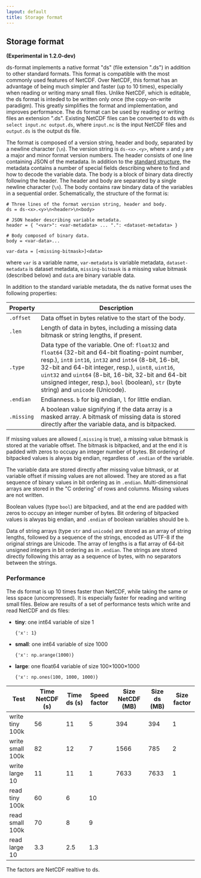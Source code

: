 ```yaml
---
layout: default
title: Storage format
---
```


## Storage format

**(Experimental in 1.2.0-dev)**

ds-format implements a native format "ds" (file extension ".ds") in addition to
other standard formats. This format is compatible with the most commonly used
features of NetCDF. Over NetCDF, this format has an advantage of being much
simpler and faster (up to 10 times), especially when reading or writing many
small files. Unlike NetCDF, which is editable, the ds format is inteded to be
written only once (the copy-on-write paradigm). This greatly simplifies the
format and implementation, and improves performance. The ds format can be used
by reading or writing files an extension ".ds". Existing NetCDF files can be
converted to ds with `ds select input.nc output.ds`, where `input.nc` is the
input NetCDF files and `output.ds` is the output ds file.

The format is composed of a version string, header and body, separated by a
newline character (`\n`). The version string is `ds-<x>.<y>`, where `x` and `y`
are a major and minor format version numbers. The header consists of one line
containing JSON of the metadata. In addition to the [standard
structure](../Description/), the metadata contains a number of special fields
describing where to find and how to decode the variable data.  The body is a
block of binary data directly following the header. The header and body are
separated by a single newline character (`\n`).  The body contains raw bindary
data of the variables in a sequential order. Schematically, the structure of
the format is:

```
# Three lines of the format version string, header and body.
ds = ds-<x>.<y>\n<header>\n<body>

# JSON header describing variable metadata.
header = { "<var>": <var-metadata> ... ".": <dataset-metadata> }

# Body composed of binary data.
body = <var-data>...

var-data = [<missing-bitmask>]<data>
```

where `var` is a variable name, `var-metadata` is variable metadata,
`dataset-metadata` is dataset metadata, `missing-bitmask` is a missing value
bitmask (described below) and `data` are binary variable data.

In addition to the standard variable metadata, the ds native format uses the
following properties:

| Property | Description |
| --- | --- |
| `.offset` | Data offset in bytes relative to the start of the body. |
| `.len` | Length of data in bytes, including a missing data bitmask or string lengths, if present. |
| `.type` | Data type of the variable. One of: `float32` and `float64` (32-bit and 64-bit floating-point number, resp.), `int8` `int16`, `int32` and `int64` (8-bit, 16-bit, 32-bit and 64-bit integer, resp.), `uint8`, `uint16`, `uint32` and `uint64` (8-bit, 16-bit, 32-bit and 64-bit unsigned integer, resp.), `bool` (boolean), `str` (byte string) and `unicode` (Unicode). |
| `.endian` | Endianness. `b` for big endian, `l` for little endian. |
| `.missing` | A boolean value signifying if the data array is a masked array. A bitmask of missing data is stored directly after the variable data, and is bitpacked. |

If missing values are allowed (`.missing` is true), a missing value bitmask is
stored at the variable offset. The bitmask is bitpacked, and at the end it is
padded with zeros to occupy an integer number of bytes. Bit ordering of
bitpacked values is alwyas big endian, regardless of `.endian` of the variable.

The variable data are stored directly after missing value bitmask, or at
variable offset if missing values are not allowed. They are stored as a flat
sequence of binary values in bit ordering as in `.endian`. Multi-dimensional
arrays are stored in the "C ordering" of rows and columns. Missing values are
not written.

Boolean values (type `bool`) are bitpacked, and at the end are padded with
zeros to occupy an integer number of bytes. Bit ordering of bitpacked values is
alwyas big endian, and `.endian` of boolean variables should be `b`.

Data of string arrays (type `str` and `unicode`) are stored as an array of
string lengths, followed by a sequence of the strings, encoded as UTF-8 if the
original strings are Unicode. The array of lengths is a flat array of 64-bit
unsigned integers in bit ordering as in `.endian`. The strings are stored
directly following this array as a sequence of bytes, with no separators between
the strings.

### Performance

The ds format is up 10 times faster than NetCDF, while taking the same or less
space (uncompressed). It is especially faster for reading and writing small
files. Below are results of a set of performance tests which write and read
NetCDF and ds files:

- **tiny**: one int64 variable of size 1

  `{'x': 1}`

- **small**: one int64 variable of size 1000

  `{'x': np.arange(1000)}`

- **large**: one float64 variable of size 100×1000×1000

  `{'x': np.ones(100, 1000, 1000)}`

| Test             | Time NetCDF (s) | Time ds (s) | Speed factor | Size NetCDF (MB) | Size ds (MB) | Size factor |
| ---------------- | --------------- | ----------- | ------------ | ---------------- | ------------ | ----------- |
| write tiny 100k  | 56              | 11          | 5            | 394              | 394          | 1           |
| write small 100k | 82              | 12          | 7            | 1566             | 785          | 2           |
| write large 10   | 11              | 11          | 1            | 7633             | 7633         | 1           |
| read tiny 100k   | 60              | 6           | 10           |                  |              |             |
| read small 100k  | 70              | 8           | 9            |                  |              |             |
| read large 10    | 3.3             | 2.5         | 1.3          |                  |              |             |

The factors are NetCDF realtive to ds.
